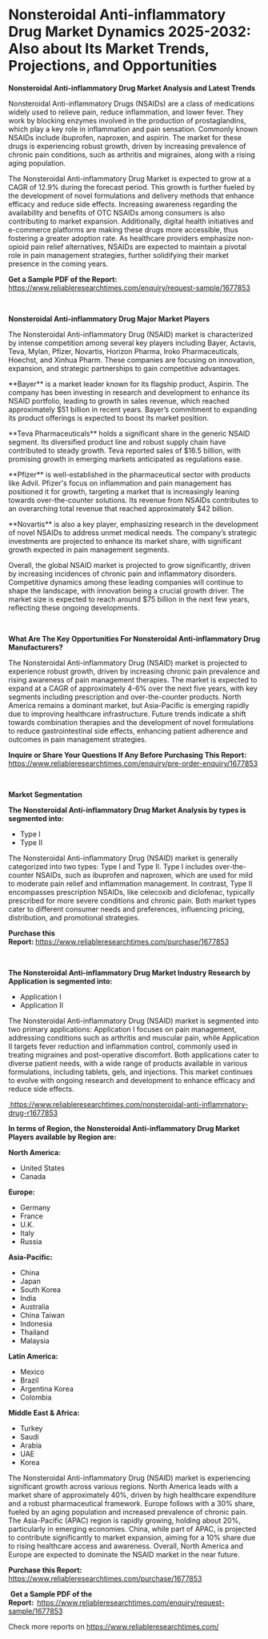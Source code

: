 <p><h1>Nonsteroidal Anti-inflammatory Drug Market Dynamics 2025-2032: Also about Its Market Trends, Projections, and Opportunities</h1></p><p><strong>Nonsteroidal Anti-inflammatory Drug Market Analysis and Latest Trends</strong></p>
<p><p>Nonsteroidal Anti-inflammatory Drugs (NSAIDs) are a class of medications widely used to relieve pain, reduce inflammation, and lower fever. They work by blocking enzymes involved in the production of prostaglandins, which play a key role in inflammation and pain sensation. Commonly known NSAIDs include ibuprofen, naproxen, and aspirin. The market for these drugs is experiencing robust growth, driven by increasing prevalence of chronic pain conditions, such as arthritis and migraines, along with a rising aging population. </p><p>The Nonsteroidal Anti-inflammatory Drug Market is expected to grow at a CAGR of 12.9% during the forecast period. This growth is further fueled by the development of novel formulations and delivery methods that enhance efficacy and reduce side effects. Increasing awareness regarding the availability and benefits of OTC NSAIDs among consumers is also contributing to market expansion. Additionally, digital health initiatives and e-commerce platforms are making these drugs more accessible, thus fostering a greater adoption rate. As healthcare providers emphasize non-opioid pain relief alternatives, NSAIDs are expected to maintain a pivotal role in pain management strategies, further solidifying their market presence in the coming years.</p></p>
<p><strong>Get a Sample PDF of the Report:&nbsp;</strong> <a href="https://www.reliableresearchtimes.com/enquiry/request-sample/1677853?utm_campaign=2009&utm_medium=2&utm_source=Github&utm_content=ia&utm_term=28022025&utm_id=nonsteroidal-anti-inflammatory-drug">https://www.reliableresearchtimes.com/enquiry/request-sample/1677853</a></p>
<p>&nbsp;</p>
<p><strong>Nonsteroidal Anti-inflammatory Drug Major Market Players</strong></p>
<p><p>The Nonsteroidal Anti-inflammatory Drug (NSAID) market is characterized by intense competition among several key players including Bayer, Actavis, Teva, Mylan, Pfizer, Novartis, Horizon Pharma, Iroko Pharmaceuticals, Hoechst, and Xinhua Pharm. These companies are focusing on innovation, expansion, and strategic partnerships to gain competitive advantages.</p><p>**Bayer** is a market leader known for its flagship product, Aspirin. The company has been investing in research and development to enhance its NSAID portfolio, leading to growth in sales revenue, which reached approximately $51 billion in recent years. Bayer’s commitment to expanding its product offerings is expected to boost its market position.</p><p>**Teva Pharmaceuticals** holds a significant share in the generic NSAID segment. Its diversified product line and robust supply chain have contributed to steady growth. Teva reported sales of $16.5 billion, with promising growth in emerging markets anticipated as regulations ease.</p><p>**Pfizer** is well-established in the pharmaceutical sector with products like Advil. Pfizer's focus on inflammation and pain management has positioned it for growth, targeting a market that is increasingly leaning towards over-the-counter solutions. Its revenue from NSAIDs contributes to an overarching total revenue that reached approximately $42 billion.</p><p>**Novartis** is also a key player, emphasizing research in the development of novel NSAIDs to address unmet medical needs. The company’s strategic investments are projected to enhance its market share, with significant growth expected in pain management segments.</p><p>Overall, the global NSAID market is projected to grow significantly, driven by increasing incidences of chronic pain and inflammatory disorders. Competitive dynamics among these leading companies will continue to shape the landscape, with innovation being a crucial growth driver. The market size is expected to reach around $75 billion in the next few years, reflecting these ongoing developments.</p></p>
<p>&nbsp;</p>
<p><strong>What Are The Key Opportunities For Nonsteroidal Anti-inflammatory Drug Manufacturers?</strong></p>
<p><p>The Nonsteroidal Anti-inflammatory Drug (NSAID) market is projected to experience robust growth, driven by increasing chronic pain prevalence and rising awareness of pain management therapies. The market is expected to expand at a CAGR of approximately 4-6% over the next five years, with key segments including prescription and over-the-counter products. North America remains a dominant market, but Asia-Pacific is emerging rapidly due to improving healthcare infrastructure. Future trends indicate a shift towards combination therapies and the development of novel formulations to reduce gastrointestinal side effects, enhancing patient adherence and outcomes in pain management strategies.</p></p>
<p><strong>Inquire or Share Your Questions If Any Before Purchasing This Report:</strong> <a href="https://www.reliableresearchtimes.com/enquiry/pre-order-enquiry/1677853?utm_campaign=2009&utm_medium=2&utm_source=Github&utm_content=ia&utm_term=28022025&utm_id=nonsteroidal-anti-inflammatory-drug">https://www.reliableresearchtimes.com/enquiry/pre-order-enquiry/1677853</a></p>
<p>&nbsp;</p>
<p><strong>Market Segmentation</strong></p>
<p><strong>The Nonsteroidal Anti-inflammatory Drug Market Analysis by types is segmented into:</strong></p>
<p><ul><li>Type I</li><li>Type II</li></ul></p>
<p><p>The Nonsteroidal Anti-inflammatory Drug (NSAID) market is generally categorized into two types: Type I and Type II. Type I includes over-the-counter NSAIDs, such as ibuprofen and naproxen, which are used for mild to moderate pain relief and inflammation management. In contrast, Type II encompasses prescription NSAIDs, like celecoxib and diclofenac, typically prescribed for more severe conditions and chronic pain. Both market types cater to different consumer needs and preferences, influencing pricing, distribution, and promotional strategies.</p></p>
<p><strong>Purchase this Report:&nbsp;</strong><a href="https://www.reliableresearchtimes.com/purchase/1677853?utm_campaign=2009&utm_medium=2&utm_source=Github&utm_content=ia&utm_term=28022025&utm_id=nonsteroidal-anti-inflammatory-drug">https://www.reliableresearchtimes.com/purchase/1677853</a></p>
<p>&nbsp;</p>
<p><strong>The Nonsteroidal Anti-inflammatory Drug Market Industry Research by Application is segmented into:</strong></p>
<p><ul><li>Application I</li><li>Application II</li></ul></p>
<p><p>The Nonsteroidal Anti-inflammatory Drug (NSAID) market is segmented into two primary applications: Application I focuses on pain management, addressing conditions such as arthritis and muscular pain, while Application II targets fever reduction and inflammation control, commonly used in treating migraines and post-operative discomfort. Both applications cater to diverse patient needs, with a wide range of products available in various formulations, including tablets, gels, and injections. This market continues to evolve with ongoing research and development to enhance efficacy and reduce side effects.</p></p>
<p><a href="https://www.reliableresearchtimes.com/nonsteroidal-anti-inflammatory-drug-r1677853?utm_campaign=2009&utm_medium=2&utm_source=Github&utm_content=ia&utm_term=28022025&utm_id=nonsteroidal-anti-inflammatory-drug">&nbsp;https://www.reliableresearchtimes.com/nonsteroidal-anti-inflammatory-drug-r1677853</a></p>
<p><strong>In terms of Region, the Nonsteroidal Anti-inflammatory Drug Market Players available by Region are:</strong></p>
<p>
    <p> <strong> North America: </strong>
        <ul>
            <li>United States</li>
            <li>Canada</li>
        </ul>
        </p> 
    <p> <strong> Europe: </strong>
        <ul>
            <li>Germany</li>
            <li>France</li>
            <li>U.K.</li>
            <li>Italy</li>
            <li>Russia</li>
        </ul>
        </p> 
    <p> <strong> Asia-Pacific: </strong>
        <ul>
            <li>China</li>
            <li>Japan</li>
            <li>South Korea</li>
            <li>India</li>
            <li>Australia</li>
            <li>China Taiwan</li>
            <li>Indonesia</li>
            <li>Thailand</li>
            <li>Malaysia</li>
        </ul>
        </p> 
    <p> <strong> Latin America: </strong>
        <ul>
            <li>Mexico</li>
            <li>Brazil</li>
            <li>Argentina Korea</li>
            <li>Colombia</li>
        </ul>
        </p> 
    <p> <strong> Middle East & Africa: </strong>
        <ul>
            <li>Turkey</li>
            <li>Saudi</li>
            <li>Arabia</li>
            <li>UAE</li>
            <li>Korea</li>
        </ul>
    </p>
    </p>
<p><p>The Nonsteroidal Anti-inflammatory Drug (NSAID) market is experiencing significant growth across various regions. North America leads with a market share of approximately 40%, driven by high healthcare expenditure and a robust pharmaceutical framework. Europe follows with a 30% share, fueled by an aging population and increased prevalence of chronic pain. The Asia-Pacific (APAC) region is rapidly growing, holding about 20%, particularly in emerging economies. China, while part of APAC, is projected to contribute significantly to market expansion, aiming for a 10% share due to rising healthcare access and awareness. Overall, North America and Europe are expected to dominate the NSAID market in the near future.</p></p>
<p><strong>Purchase this Report: </strong><a href="https://www.reliableresearchtimes.com/purchase/1677853?utm_campaign=2009&utm_medium=2&utm_source=Github&utm_content=ia&utm_term=28022025&utm_id=nonsteroidal-anti-inflammatory-drug">https://www.reliableresearchtimes.com/purchase/1677853</a></p>
<p>&nbsp;<strong>Get a Sample PDF of the Report:&nbsp;&nbsp;</strong><a href="https://www.reliableresearchtimes.com/enquiry/request-sample/1677853?utm_campaign=2009&utm_medium=2&utm_source=Github&utm_content=ia&utm_term=28022025&utm_id=nonsteroidal-anti-inflammatory-drug">https://www.reliableresearchtimes.com/enquiry/request-sample/1677853</a></p>
<p><strong></strong></p>
<p>Check more reports on <a href="https://www.reliableresearchtimes.com/?utm_campaign=2009&utm_medium=2&utm_source=Github&utm_content=ia&utm_term=28022025&utm_id=nonsteroidal-anti-inflammatory-drug">https://www.reliableresearchtimes.com/</a></p>